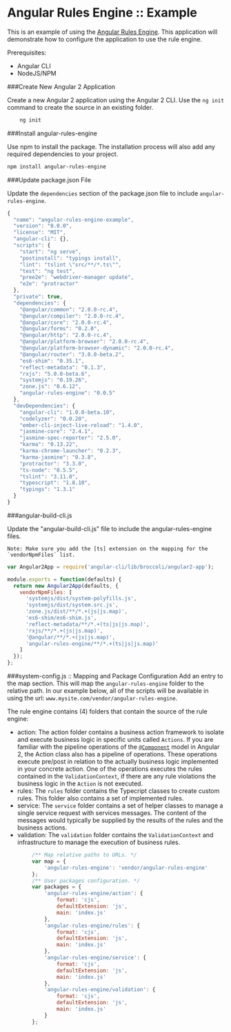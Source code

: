 # Angular Rules Engine :: Example
This is an example of using the [Angular Rules Engine](https://github.com/buildmotion/angular-rules-engine). This application will demonstrate how to configure the application to use the rule engine.

Prerequisites: 
+ Angular CLI
+ NodeJS/NPM

###Create New Angular 2 Application

Create a new Angular 2 application using the Angular 2 CLI. Use the `ng init` command to create the source in an existing folder.

```txt
    ng init
```

###Install angular-rules-engine

Use npm to install the package. The installation process will also add any required dependencies to your project. 

```txt
npm install angular-rules-engine
```
###Update package.json File

Update the `dependencies` section of the package.json file to include `angular-rules-engine`.

```js
{
  "name": "angular-rules-engine-example",
  "version": "0.0.0",
  "license": "MIT",
  "angular-cli": {},
  "scripts": {
    "start": "ng serve",
    "postinstall": "typings install",
    "lint": "tslint \"src/**/*.ts\"",
    "test": "ng test",
    "pree2e": "webdriver-manager update",
    "e2e": "protractor"
  },
  "private": true,
  "dependencies": {
    "@angular/common": "2.0.0-rc.4",
    "@angular/compiler": "2.0.0-rc.4",
    "@angular/core": "2.0.0-rc.4",
    "@angular/forms": "0.2.0",
    "@angular/http": "2.0.0-rc.4",
    "@angular/platform-browser": "2.0.0-rc.4",
    "@angular/platform-browser-dynamic": "2.0.0-rc.4",
    "@angular/router": "3.0.0-beta.2",
    "es6-shim": "0.35.1",
    "reflect-metadata": "0.1.3",
    "rxjs": "5.0.0-beta.6",
    "systemjs": "0.19.26",
    "zone.js": "0.6.12",
    "angular-rules-engine": "0.0.5"
  },
  "devDependencies": {
    "angular-cli": "1.0.0-beta.10",
    "codelyzer": "0.0.20",
    "ember-cli-inject-live-reload": "1.4.0",
    "jasmine-core": "2.4.1",
    "jasmine-spec-reporter": "2.5.0",
    "karma": "0.13.22",
    "karma-chrome-launcher": "0.2.3",
    "karma-jasmine": "0.3.8",
    "protractor": "3.3.0",
    "ts-node": "0.5.5",
    "tslint": "3.11.0",
    "typescript": "1.8.10",
    "typings": "1.3.1"
  }
}
```

###angular-build-cli.js

Update the "angular-build-cli.js" file to include the angular-rules-engine files.
        
    Note: Make sure you add the [ts] extension on the mapping for the `vendorNpmFiles` list.

```js
var Angular2App = require('angular-cli/lib/broccoli/angular2-app');

module.exports = function(defaults) {
  return new Angular2App(defaults, {
    vendorNpmFiles: [
      'systemjs/dist/system-polyfills.js',
      'systemjs/dist/system.src.js',
      'zone.js/dist/**/*.+(js|js.map)',
      'es6-shim/es6-shim.js',
      'reflect-metadata/**/*.+(ts|js|js.map)',
      'rxjs/**/*.+(js|js.map)',
      '@angular/**/*.+(js|js.map)',
      'angular-rules-engine/**/*.+(ts|js|js.map)'
    ]
  });
};
```

###system-config.js :: Mapping and Package Configuration
Add an entry to the map section. This will map the `angular-rules-engine` folder to the relative path. In our example below, all of the scripts will be available in using the url: `www.mysite.com/vendor/angular-rules-engine`. 

The rule engine contains (4) folders that contain the source of the rule engine:

+ action: The action folder contains a business action framework to isolate and execute business logic in specific units called `Actions`. If you are familiar with the pipeline operations of the [`@Component`](https://angular.io/docs/ts/latest/api/core/index/Component-decorator.html) model in Angular 2, the Action class also has a pipeline of operations. These operations execute pre/post in relation to the actually business logic implemented in your concrete action. One of the operations executes the rules contained in the `ValidationContext`, if there are any rule violations the business logic in the `Action` is not executed. 
+ rules: The `rules` folder contains the Typecript classes to create custom rules. This folder also contains a set of implemented rules.
+ service: The `service` folder contains a set of helper classes to manage a single service request with services messages. The content of the messages would typically be supplied by the results of the rules and the business actions. 
+ validation: The `validation` folder contains the `ValidationContext` and infrastructure to manage the execution of business rules.

```js   
        /** Map relative paths to URLs. */
        var map = {
            'angular-rules-engine': 'vendor/angular-rules-engine'
        };
        /** User packages configuration. */
        var packages = {
            'angular-rules-engine/action': {
                format: 'cjs',
                defaultExtension: 'js',
                main: 'index.js'
            },
            'angular-rules-engine/rules': {
                format: 'cjs',
                defaultExtension: 'js',
                main: 'index.js'
            },
            'angular-rules-engine/service': {
                format: 'cjs',
                defaultExtension: 'js',
                main: 'index.js'
            },
            'angular-rules-engine/validation': {
                format: 'cjs',
                defaultExtension: 'js',
                main: 'index.js'
            }
        };
```
